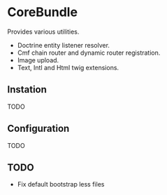 CoreBundle
==========

Provides various utilities.
- Doctrine entity listener resolver.
- Cmf chain router and dynamic router registration.
- Image upload.
- Text, Intl and Html twig extensions.

## Instation
TODO

## Configuration
TODO

## TODO
- Fix default bootstrap less files